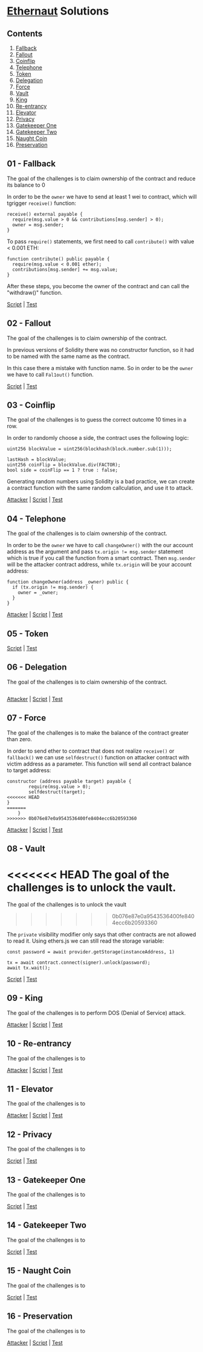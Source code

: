 # [Ethernaut](https://ethernaut.openzeppelin.com/) Solutions

## Contents

1.  [Fallback](#01---fallback)
2.  [Fallout](#02---fallout)
3.  [Coinflip](#03---coinflip)
4.  [Telephone](#04---telephone)
5.  [Token](#05---token)
6.  [Delegation](#06---delegation)
7.  [Force](#07---force)
8.  [Vault](#08---vault)
9.  [King](#09---king)
10. [Re-entrancy](#10---re-entrancy)
11. [Elevator](#11---elevator)
12. [Privacy](#12---privacy)
13. [Gatekeeper One](#13---gatekeeper-one)
14. [Gatekeeper Two](#14---gatekeepertwo)
15. [Naught Coin](#15---naught-coin)
16. [Preservation](#16---preservation)

## 01 - Fallback

The goal of the challenges is to claim ownership of the contract and reduce its balance to 0  

In order to be the `owner` we have to send at least 1 wei to contract, which will tgrigger `receive()` function:

```solidity
receive() external payable {
  require(msg.value > 0 && contributions[msg.sender] > 0);
  owner = msg.sender;
}
```

To pass `require()` statements, we first need to call `contribute()` with value < 0.001 ETH:

```solidity
function contribute() public payable {
  require(msg.value < 0.001 ether);
  contributions[msg.sender] += msg.value;
}
```

After these steps, you become the owner of the contract and can call the "withdraw()" function.

[Script](./scripts/01-Fallback.ts) | [Test](./test/01-Fallback.spec.ts)

## 02 - Fallout

The goal of the challenges is to claim ownership of the contract.

In previous versions of Solidity there was no constructor function, so it had to be named with the same name as the contract.

In this case there a mistake with function name. So in order to be the `owner` we have to call `Fal1out()` function.

[Script](./scripts/02-Fallout.ts) | [Test](./test/02-Fallout.spec.ts)

## 03 - Coinflip

The goal of the challenges is to guess the correct outcome 10 times in a row.

In order to randomly choose a side, the contract uses the following logic:

```solidity
uint256 blockValue = uint256(blockhash(block.number.sub(1)));

lastHash = blockValue;
uint256 coinFlip = blockValue.div(FACTOR);
bool side = coinFlip == 1 ? true : false;
```

Generating random numbers using Solidity is a bad practice, we can create a contract function with the same random callculation, and use it to attack.

[Attacker](./contracts/attackers/CoinFlipAttacker.sol) | [Script](./scripts/03-CoinFlip.ts) | [Test](./test/03-CoinFlip.spec.ts)

## 04 - Telephone

The goal of the challenges is to claim ownership of the contract.

In order to be the `owner` we have to call `changeOwner()` with the our account address as the argument and pass `tx.origin != msg.sender` statement which is true if you call the function from a smart contract. Then `msg.sender` will be the attacker contract address, while `tx.origin` will be your account address:

```solidity
function changeOwner(address _owner) public {
  if (tx.origin != msg.sender) {
    owner = _owner;
  }
}
```

[Attacker](./contracts/attackers/TelephoneAttacker.sol) | [Script](./scripts/04-Telephone.ts) | [Test](./test/04-Telephone.spec.ts)

## 05 - Token

[Script](./scripts/05-Token.ts) | [Test](./test/05-Token.spec.ts)

## 06 - Delegation

The goal of the challenges is to claim ownership of the contract.

```typescript

```

[Attacker](./contracts/attackers/DelegateAttacker.sol) | [Script](./scripts/06-Delegation.ts) | [Test](./test/06-Delegation.spec.ts)

## 07 - Force

The goal of the challenges is to make the balance of the contract greater than zero.

In order to send ether to contract that does not realize `receive()` or `fallback()` we can use `selfdestruct()` function on attacker contract with victim address as a parameter. This function will send all contract balance to target address:

```solidity
constructor (address payable target) payable {
        require(msg.value > 0);
        selfdestruct(target);
<<<<<<< HEAD
}
=======
    }
>>>>>>> 0b076e87e0a9543536400fe8404ecc6b20593360
```

[Attacker](./contracts/attackers/ForceAttacker.sol) | [Script](./scripts/07-Force.ts) | [Test](./test/07-Force.spec.ts)

## 08 - Vault

<<<<<<< HEAD
The goal of the challenges is to unlock the vault.
=======
The goal of the challenges is to unlock the vault
>>>>>>> 0b076e87e0a9543536400fe8404ecc6b20593360

The `private` visibility modifier only says that other contracts are not allowed to read it. Using ethers.js we can still read the storage variable:

```solidity
const password = await provider.getStorage(instanceAddress, 1)

tx = await contract.connect(signer).unlock(password);
await tx.wait();
```

[Script](./scripts/08-Vault.ts) | [Test](./test/08-Vault.spec.ts)

## 09 - King

The goal of the challenges is to perform DOS (Denial of Service) attack.


[Attacker](./contracts/attackers/KingAttacker.sol) | [Script](./scripts/09-King.ts) | [Test](./test/09-King.spec.ts)

## 10 - Re-entrancy

The goal of the challenges is to

[Attacker](./contracts/attackers/ReentranceAttacker.sol) | [Script](./scripts/10-Reentrance.ts) | [Test](./test/10-Reentrance.spec.ts)

## 11 - Elevator

The goal of the challenges is to

[Attacker](./contracts/attackers/ElevatorAttacker.sol) | [Script](./scripts/11-Building.ts) | [Test](./test/11-Building.spec.ts)

## 12 - Privacy

The goal of the challenges is to

[Script](./scripts/12-Privacy.ts) | [Test](./test/12-Privacy.spec.ts)

## 13 - Gatekeeper One

The goal of the challenges is to

[Script](./scripts/13-GatekeeperOne.ts) | [Test](./test/13-GatekeeperOne.spec.ts)

## 14 - Gatekeeper Two

The goal of the challenges is to

[Script](./scripts/14-GatekeeperTwo.ts) | [Test](./test/14-GatekeeperTwo.spec.ts)

## 15 - Naught Coin

The goal of the challenges is to

[Script](./scripts/15-NaughtCoin.ts) | [Test](./test/15-NaughtCoin.spec.ts)

## 16 - Preservation

The goal of the challenges is to

[Attacker](./contracts/attackers/PreservationAttacker.sol) | [Script](./scripts/16-Preservation.ts) | [Test](./test/16-Preservation.spec.ts)
